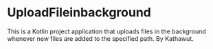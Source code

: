 # UploadFileinbackground
This is a Kotlin project application that uploads files in the background whenever new files are added to the specified path. By Kathawut.
